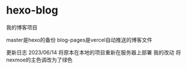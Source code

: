 # hexo-blog

我的博客项目

master是hexo的备份
blog-pages是vercel自动推送的博客文件

更新日志
	2023/06/14 将原本在本地的项目重新在服务器上部署
我的改动
	将nexmoe的主色调改为了绿色
